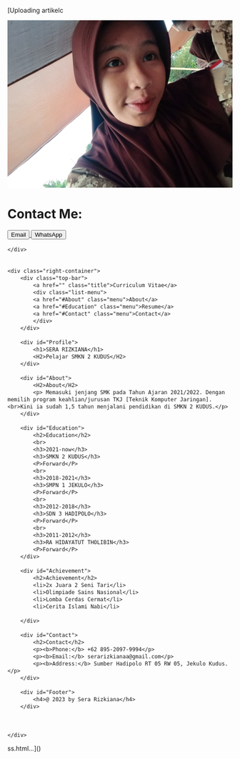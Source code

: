 [Uploading artikelc<!DOCTYPE html>
<html lang="en">
<head>
    <meta charset="UTF-8">
    <link rel="stylesheet" href="favicon.css">
    <link rel="icon" href="favicon.ico">
    <title>CV Sera Rizkiana</title>
</head>
<body>
    <div class="left-container"> 
        <div class="photo-contact">
            <img src="foto.jpg" class="foto">
            <h1>Contact Me:</h1>
            <a href="mailto:serarizkianaa@gmail.com">
                 <button class="button">Email</button>
            </a>
            <a onclick="window.open('https://wa.link/w8zg4h');"">
                 <button class="button">WhatsApp</button>
            </a>
        </div>

    </div>


    <div class="right-container">
        <div class="top-bar">
            <a href="" class="title">Curriculum Vitae</a>
            <div class="list-menu">
            <a href="#About" class="menu">About</a>
            <a href="#Education" class="menu">Resume</a>
            <a href="#Contact" class="menu">Contact</a>
            </div>
        </div>

        <div id="Profile"> 
            <h1>SERA RIZKIANA</h1> 
            <H2>Pelajar SMKN 2 KUDUS</H2>
        </div>

        <div id="About">
            <H2>About</H2>
            <p> Memasuki jenjang SMK pada Tahun Ajaran 2021/2022. Dengan memilih program keahlian/jurusan TKJ [Teknik Komputer Jaringan].<br>Kini ia sudah 1,5 tahun menjalani pendidikan di SMKN 2 KUDUS.</p>
        </div>

        <div id="Education">
            <h2>Education</h2>
            <br>
            <h3>2021-now</h3>
            <h3>SMKN 2 KUDUS</h3>
            <P>Forward</P>
            <br>
            <h3>2018-2021</h3>
            <h3>SMPN 1 JEKULO</h3>
            <P>Forward</P>
            <br>
            <h3>2012-2018</h3>
            <h3>SDN 3 HADIPOLO</h3>
            <P>Forward</P>
            <br>
            <h3>2011-2012</h3>
            <h3>RA HIDAYATUT THOLIBIN</h3>
            <P>Forward</P>
        </div>

        <div id="Achievement">
            <h2>Achievement</h2>
            <li>2x Juara 2 Seni Tari</li>
            <li>Olimpiade Sains Nasional</li>
            <li>Lomba Cerdas Cermat</li>
            <li>Cerita Islami Nabi</li>

        </div>

        <div id="Contact">
            <h2>Contact</h2>
            <p><b>Phone:</b> +62 895-2097-9994</p>
            <p><b>Email:</b> serarizkianaa@gmail.com</p>
            <p><b>Address:</b> Sumber Hadipolo RT 05 RW 05, Jekulo Kudus.</p> 
        </div>

        <div id="Footer">
            <h4>@ 2023 by Sera Rizkiana</h4>
        </div>
        
        
        
    </div>
    
</body>
</html>

ss.html…]()

